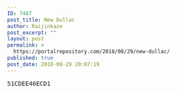 ```yaml
---
ID: 7487
post_title: New Dullac
author: Raijinkaze
post_excerpt: ""
layout: post
permalink: >
  https://portalrepository.com/2018/08/29/new-dullac/
published: true
post_date: 2018-08-29 20:07:19
---
```

<pre>51CDEE46ECD1</pre>